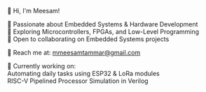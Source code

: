 👋 Hi, I'm Meesam!

🔹 Passionate about Embedded Systems & Hardware Development  
🔹 Exploring Microcontrollers, FPGAs, and Low-Level Programming  
🔹 Open to collaborating on Embedded Systems projects  

📩 Reach me at: mmeesamtammar@gmail.com  

🚀 Currently working on:  
Automating daily tasks using ESP32 & LoRa modules  
RISC-V Pipelined Processor Simulation in Verilog
<!---
MEESAM749/MEESAM749 is a ✨ special ✨ repository because its `README.md` (this file) appears on your GitHub profile.
You can click the Preview link to take a look at your changes.
--->
